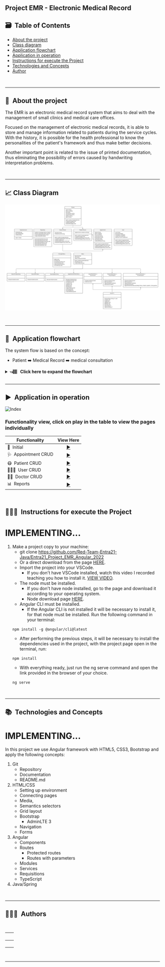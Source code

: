 
## Project EMR - Electronic Medical Record

## 🗃️&nbsp; Table of Contents

* [About the project](#about-project)
* [Class diagram](#class-diagram)
* [Application flowchart](#application-flowchart)
* [Application in operation](#application-operation)
* [Instructions for execute the Project](#execute-project)
* [Technologies and Concepts](#technologies)  
* [Author](#author)

</br>

---


## 🏥&nbsp; About the project <a name="about-project"></a>

The EMR is an electronic medical record system that aims to deal with the management of small clinics and medical care offices.

Focused on the management of electronic medical records, it is able to store and manage information related to patients during the service cycles. With the history, it is possible for the health professional to know the personalities of the patient's framework and thus make better decisions.

Another important point is related to the issue of printed documentation, thus eliminating the possibility of errors caused by handwriting interpretation problems.

<br>

---

## 📈&nbsp;Class Diagram <a name="class-diagram"></a>
 
![Diagram](readmes/readme_images/emr_diagrama.png)

</br>

----
## 🔀&nbsp; Application flowchart <a name="application-flowchart"></a>

The system flow is based on the concept:
- Patient ➡️ Medical Record ➡️ medical consultation 

<details>
    <summary><b>👈🏽 &nbsp; Click here to expand the flowchart </b></summary>

![Flowchart](readmes/readme_images/fluxo_emr.png)

</details>

</br>

----

## ▶️&nbsp; Application in operation <a name="application-operation"></a>

![Index](readmes/readme_images/gifs/electronic_medical_record.gif)


### Functionality view, click on play in the table to view the pages individually
  | Functionality  | View Here |
  |------|---------|
  |🏥&nbsp; Initial|[<div align="center">▶️</div>](./readmes/main.md)|
  |🩺&nbsp; Appointment CRUD|[<div align="center">▶️</div>](./readmes/appointment.md)
  |😷&nbsp; Patient CRUD|[<div align="center">▶️</div>](./readmes/patient.md)
  |👨🏻‍💻&nbsp; User CRUD|[<div align="center">▶️</div>](./readmes/user.md)
  |👩‍🔬&nbsp; Doctor CRUD|[<div align="center">▶️</div>](./readmes/doctor.md)
  |📊&nbsp; Reports|[<div align="center">▶️</div>](./readmes/reports.md)

  <br />

## 👨🏽‍🏫&nbsp; Instructions for execute the Project <a name="execute-project"></a>

# IMPLEMENTING...

1. Make a project copy to your machine:
    - git clone https://github.com/Red-Team-Entra21-Java/Entra21_Project_EMR_Angular_2022
    - Or a direct download from the page [HERE](https://github.com/Red-Team-Entra21-Java/Entra21_Project_EMR_Angular_2022).
    - Import the project into your VSCode.
        - If you don't have VSCode installed, watch this video I recorded teaching you how to install it. [VIEW VIDEO](https://youtu.be/82GnguThEAQ).
    - The node must be installed.
        - If you don't have node installed, go to the page and download it according to your operating system.
        - Node download page [HERE](https://nodejs.org/en/).
    - Angular CLI must be installed.
        - If the Angular CLI is not installed it will be necessary to install it, for that node must be installed. Run the following command in your terminal:
    ````
    npm install -g @angular/cli@latest
    ````
    - After performing the previous steps, it will be necessary to install the dependencies used in the project, with the project page open in the terminal, run: 
    ````
    npm install
    ````
    - With everything ready, just run the ng serve command and open the link provided in the browser of your choice.
    `````
    ng serve
    `````


</br>

---

## 📚&nbsp; Technologies and Concepts <a name="technologies"></a>
# IMPLEMENTING...
In this project we use Angular framework with HTML5, CSS3, Bootstrap and apply the following concepts:

1. Git
    - Repository
    - Documentation
    - README.md
2. HTML/CSS
    - Setting up environment
    - Connecting pages
    - Media,
    - Semantics selectors
    - Grid layout
    - Bootstrap
        - AdminLTE 3
    - Navigation
    - Forms
3. Angular
    - Components
    - Routes
        - Protected routes
        - Routes with parameters
    - Modules
    - Services
    - Requisitions
    - TypeScript
4. Java/Spring
    
</br>

---

## 👨🏻‍🎓&nbsp; Authors <a name="author"></a>

<br>

<table>
<thead>
	<tr>
		<th>
            <a href="https://seiler-emerson.github.io/">
                <img style="border-radius: 10px" src="https://avatars.githubusercontent.com/seiler-emerson" width="100px;" alt=""/>
            </a>
        </th>
        <th>
            <img style="border-radius: 10px;" src="https://avatars.githubusercontent.com/Wellitonborges" width="100px;" alt=""/>
        </th>
	</tr>
</thead>
<tbody>
	<tr>
		<td>
            <a href="https://www.linkedin.com/in/seileremerson/">
                <img src="https://img.shields.io/badge/-seileremerson-blue?style=flat-square&logo=Linkedin&logoColor=white&link=https://www.linkedin.com/in/seileremerson/" width="100px;" alt=""/>
            </a>
        </td>
        <td>
            <a href="https://www.linkedin.com/in/welliton-borges-904331190/">
                <img src="https://img.shields.io/badge/-wellitonborges-blue?style=flat-square&logo=Linkedin&logoColor=white&link=https://www.linkedin.com/in/welliton-borges-904331190/" width="100px;" alt=""/>
            </a>
        </td>
	</tr>
</tbody>
</table>

<br>

---

